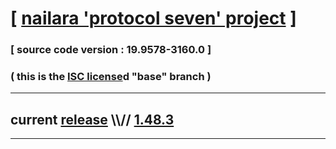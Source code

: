 
# [ [nailara 'protocol seven' project](http://src.nailara.net/) ]

### [ source code version : 19.9578-3160.0 ]

### ( this is the [ISC license](license)d "base" branch )
---
## current [release](https://github.com/anotherlink/nailara/releases) \\\\// [1.48.3](https://github.com/anotherlink/nailara/releases/tag/1.48.3)
---
